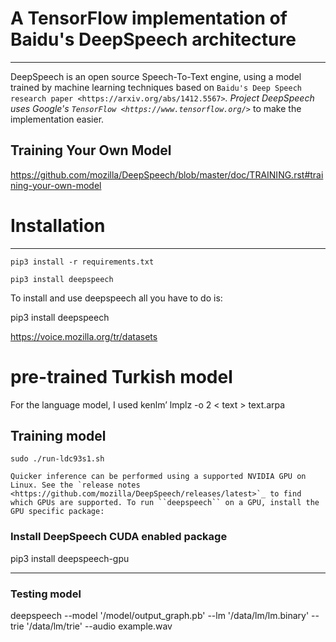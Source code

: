 # A TensorFlow implementation of Baidu's DeepSpeech architecture
 
----------


DeepSpeech is an open source Speech-To-Text engine, using a model trained by machine learning techniques based on `Baidu's Deep Speech research paper <https://arxiv.org/abs/1412.5567>`_. Project DeepSpeech uses Google's `TensorFlow <https://www.tensorflow.org/>`_ to make the implementation easier.

## Training Your Own Model
https://github.com/mozilla/DeepSpeech/blob/master/doc/TRAINING.rst#training-your-own-model


# Installation
-----------




    pip3 install -r requirements.txt

    pip3 install deepspeech

To install and use deepspeech all you have to do is:

   
   pip3 install deepspeech

   https://voice.mozilla.org/tr/datasets

   # pre-trained Turkish model 
   For the language model, I used kenlm’
   lmplz -o 2 < text > text.arpa

## Training model
    sudo ./run-ldc93s1.sh
    
    Quicker inference can be performed using a supported NVIDIA GPU on Linux. See the `release notes <https://github.com/mozilla/DeepSpeech/releases/latest>`_ to find which GPUs are supported. To run ``deepspeech`` on a GPU, install the GPU specific package:

   ### Install DeepSpeech CUDA enabled package
   pip3 install deepspeech-gpu

-------------------------------------------------------
### Testing model
deepspeech --model '/model/output_graph.pb' --lm '/data/lm/lm.binary' --trie '/data/lm/trie' --audio example.wav

